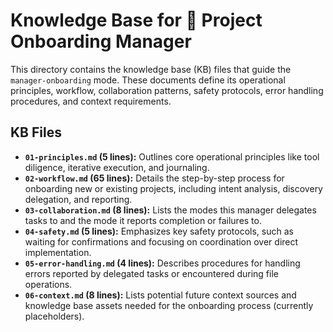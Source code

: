 # Knowledge Base for 🚦 Project Onboarding Manager

This directory contains the knowledge base (KB) files that guide the `manager-onboarding` mode. These documents define its operational principles, workflow, collaboration patterns, safety protocols, error handling procedures, and context requirements.

## KB Files

*   **`01-principles.md` (5 lines):** Outlines core operational principles like tool diligence, iterative execution, and journaling.
*   **`02-workflow.md` (65 lines):** Details the step-by-step process for onboarding new or existing projects, including intent analysis, discovery delegation, and reporting.
*   **`03-collaboration.md` (8 lines):** Lists the modes this manager delegates tasks to and the mode it reports completion or failures to.
*   **`04-safety.md` (5 lines):** Emphasizes key safety protocols, such as waiting for confirmations and focusing on coordination over direct implementation.
*   **`05-error-handling.md` (4 lines):** Describes procedures for handling errors reported by delegated tasks or encountered during file operations.
*   **`06-context.md` (8 lines):** Lists potential future context sources and knowledge base assets needed for the onboarding process (currently placeholders).